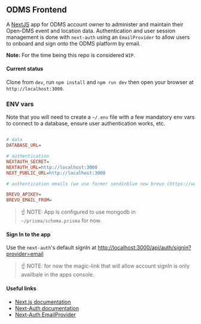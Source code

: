 ## ODMS Frontend

A [NextJS](https://nextjs.org) app for ODMS account owner to administer and maintain their Open-DMS event and location data. Authentication and user session management is done with `next-auth` using an `EmailProvider` to allow users to onboard and sign onto the ODMS platform by email.

**Note:** For the time being this repo is considered `WIP`.

#### Current status

Clone from `dev`, run `npm install` and `npm run dev` then open your browser at `http://localhost:3000`.

### ENV vars

Note that you will need to create a `~/.env` file with a few mandatory env vars to connect to a database, ensure user authentication works, etc.

```INI

# data
DATABASE_URL=

# authentication
NEXTAUTH_SECRET=
NEXTAUTH_URL=http://localhost:3000
NEXT_PUBLIC_URL=http://localhost:3000

# authentication emails (we use former sendinblue now brevo (https://www.brevo.com/), bc they are 100% compliant w/ german & EU DSGVO laws)

BREVO_APIKEY=
BREVO_EMAIL_FROM=

```

> ☝️ NOTE: App is configured to use mongodb in `~/prisma/schema.prisma` for now.

#### Sign In to the app

Use the `next-auth`'s default signIn at [http://localhost:3000/api/auth/signin?provider=email](http://localhost:3000/api/auth/signin?provider=email)

> ☝️ NOTE: for now the magic-link that will allow account signIn is only availbale in the apps console.

#### Useful links

- [Next.js documentation](https://nextjs.org/docs)
- [Next-Auth documentation](https://next-auth.js.org/getting-started/introduction)
- [Next-Auth EmailProvider](https://next-auth.js.org/providers/email)
